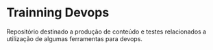 # Trainning Devops

Repositório destinado a produção de conteúdo e testes relacionados a utilização de algumas ferramentas para devops.
